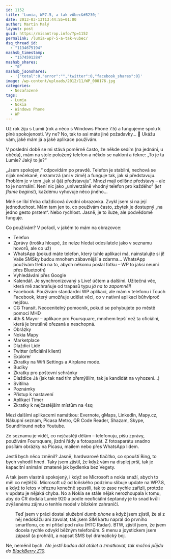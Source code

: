 ```yaml
---
id: 1152
title: 'Lumia, WP7.5, a tak vůbec&#8230;'
date: 2013-03-13T13:44:55+01:00
author: Martin Malý
layout: post
guid: https://misantrop.info/?p=1152
permalink: /lumia-wp7-5-a-tak-vubec/
dsq_thread_id:
  - "1134675194"
mashsb_timestamp:
  - "1574591284"
mashsb_shares:
  - "0"
mashsb_jsonshares:
  - '{"total":0,"error":"","twitter":0,"facebook_shares":0}'
image: /wp-content/uploads/2012/11/WP_000176.jpg
categories:
  - Nezařazené
tags:
  - Lumia
  - Nokia
  - Windows Phone
  - WP
---
```

Už rok žiju s Lumií (rok a něco s Windows Phone 7.5) a fungujeme spolu k plné spokojenosti. Vy ne? No, tak to asi máte jiné požadavky&#8230; 🙂 Ukážu vám, jaké mám já a jaké aplikace používám.

<!--more-->

V poslední době se mi stává poměrně často, že někde sedím (na jednání, u oběda), mám na stole položený telefon a někdo se nakloní a řekne: &#8222;To je ta Lumie? Jaký to je?&#8220;

&#8222;Jsem spokojen,&#8220; odpovídám po pravdě. Telefon je stabilní, nechová se nijak nečekaně, nezamrzá (ani v zimě) a funguje tak, jak si představuju. Problém je v tom &#8222;jak si (já) představuju&#8220;. Mnozí mají odlišné představy &#8211; ale to je normální. Není nic jako &#8222;univerzálně vhodný telefon pro každého&#8220; (_let flame begins!_), každému vyhovuje něco jiného&#8230;

Mně se líbí třeba dlaždicová úvodní obrazovka. Zvykl jsem si na její jednoduchost. Mám tam jen to, co používám často, zbytek je dostupný &#8222;na jedno gesto prstem&#8220;. Nebo rychlost. Jasně, je to iluze, ale podvědomě funguje.

Co používám? V pořadí, v jakém to mám na obrazovce:

  * Telefon
  * Zprávy (trošku hloupé, že nelze hledat odesilatele jako v seznamu hovorů, ale co už)
  * WhatsApp (pokud máte telefon, který tuhle aplikaci má, nainstalujte si ji! Vaše SMSky budou mnohem zábavnější a zdarma&#8230; WhatsApp používám třeba na to, abych někomu poslal fotku &#8211; WP to jaksi neumí přes Bluetooth)
  * Vyhledávání přes Google
  * Kalendář. Je synchronizovaný s Live! účtem a dalšími. Užitečná věc, která mě zachraňuje od trapasů typu _já na to zapomněl!_
  * Facebook. Používám standardní WP aplikaci, ale mám v telefonu i Touch Facebook, který umožňuje udělat věci, co v nativní aplikaci bůhvíproč nejdou.
  * CG Transit. Neocenitelný pomocník, pokud se pohybujete po městě pomocí MHD
  * 4th & Mayor &#8211; aplikace pro Foursquare, mnohem lepší než ta oficiální, která je brutálně ořezaná a neschopná.
  * Obrázky
  * Nokia Mapy
  * Marketplace
  * Dlaždici Lidé
  * Twitter (oficiální klient)
  * Explorer
  * Zkratky na Wifi Settings a Airplane mode.
  * Budíky
  * Zkratky pro poštovní schránky
  * Dlaždice Já (jak tak nad tím přemýšlím, tak je kandidát na vyhození&#8230;)
  * Svítilna
  * Poznámky
  * Přístup k nastavení
  * Aplikaci Timer
  * Zkratky k nejčastějším místům na 4sq

Mezi dalšími aplikacemi namátkou: Evernote, gMaps, LinkedIn, Mapy.cz, Nákupní seznam, Picasa Metro, QR Code Reader, Shazam, Skype, SoundHound nebo Youtube.

Ze seznamu je vidět, co nejčastěji dělám &#8211; telefonuju, píšu zprávy, používám Foursquare, jízdní řády a fotoaparát. Z fotoaparátu snadno posílám obrázky na Picasu, mailem nebo přes WhatsApp lidem.

Jestli bych něco změnil? Jasně, hardwarové tlačítko, co spouští Bing, to bych vyhodil hned. Taky jsem zjistil, že když vám na displej prší, tak je kapacitní snímání zmatené jak bydlenka bez Vegety.

A tak jsem vlastně spokojený, i když se Microsoft a nokia snaží, abych to měl co nejtěžší. Microsoft už od loňského podzimu slibuje update na WP7.8, a když to letos v březnu konečně spustili, tak to zase rychle zařízli, protože v updatu je nějaká chyba. No a Nokia se stále nějak nerozhoupala k tomu, aby do ČR dodala Lumie 920 a podle neoficiální šeptandy je to snad kvůli zvýšenému zájmu o tenhle model v blízkém zahraničí.

<p style="padding-left: 30px;">
  Teď jsem v práci dostal služební <em>dumb phone</em> a když jsem zjistil, že si z něj nedokážu ani zavolat, tak jsem SIM kartu napral do prvního smartfonu, co mi přišel pod ruku (HTC Radar). BTW, zjistil jsem, že jsem docela rychle odvykl běžným telefonům. S menu a joystickem jsem zápasil (a prohrál), a napsat SMS byl dramatický boj.
</p>

Ne, neměnil bych. _Ale jestli budou dál otálet a zmatkovat, tak možná půjdu do [BlackBerry Z10](https://z10.cz)._